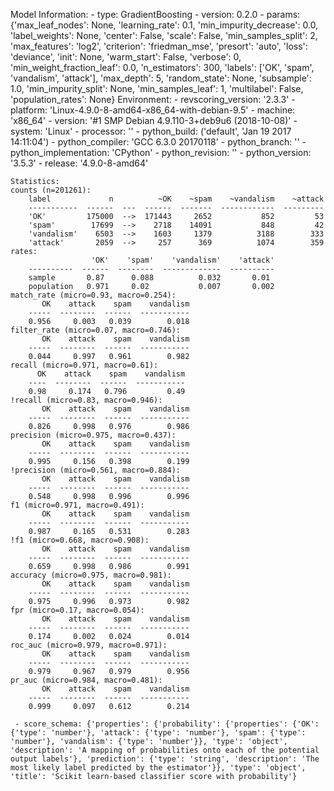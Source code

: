 Model Information:
	 - type: GradientBoosting
	 - version: 0.2.0
	 - params: {'max_leaf_nodes': None, 'learning_rate': 0.1, 'min_impurity_decrease': 0.0, 'label_weights': None, 'center': False, 'scale': False, 'min_samples_split': 2, 'max_features': 'log2', 'criterion': 'friedman_mse', 'presort': 'auto', 'loss': 'deviance', 'init': None, 'warm_start': False, 'verbose': 0, 'min_weight_fraction_leaf': 0.0, 'n_estimators': 300, 'labels': ['OK', 'spam', 'vandalism', 'attack'], 'max_depth': 5, 'random_state': None, 'subsample': 1.0, 'min_impurity_split': None, 'min_samples_leaf': 1, 'multilabel': False, 'population_rates': None}
	Environment:
	 - revscoring_version: '2.3.3'
	 - platform: 'Linux-4.9.0-8-amd64-x86_64-with-debian-9.5'
	 - machine: 'x86_64'
	 - version: '#1 SMP Debian 4.9.110-3+deb9u6 (2018-10-08)'
	 - system: 'Linux'
	 - processor: ''
	 - python_build: ('default', 'Jan 19 2017 14:11:04')
	 - python_compiler: 'GCC 6.3.0 20170118'
	 - python_branch: ''
	 - python_implementation: 'CPython'
	 - python_revision: ''
	 - python_version: '3.5.3'
	 - release: '4.9.0-8-amd64'
	
	Statistics:
	counts (n=201261):
		label             n          ~OK    ~spam    ~vandalism    ~attack
		-----------  ------  ---  ------  -------  ------------  ---------
		'OK'         175000  -->  171443     2652           852         53
		'spam'        17699  -->    2718    14091           848         42
		'vandalism'    6503  -->    1603     1379          3188        333
		'attack'       2059  -->     257      369          1074        359
	rates:
		              'OK'    'spam'    'vandalism'    'attack'
		----------  ------  --------  -------------  ----------
		sample       0.87      0.088          0.032       0.01
		population   0.971     0.02           0.007       0.002
	match_rate (micro=0.93, macro=0.254):
		   OK    attack    spam    vandalism
		-----  --------  ------  -----------
		0.956     0.003   0.039        0.018
	filter_rate (micro=0.07, macro=0.746):
		   OK    attack    spam    vandalism
		-----  --------  ------  -----------
		0.044     0.997   0.961        0.982
	recall (micro=0.971, macro=0.61):
		  OK    attack    spam    vandalism
		----  --------  ------  -----------
		0.98     0.174   0.796         0.49
	!recall (micro=0.83, macro=0.946):
		   OK    attack    spam    vandalism
		-----  --------  ------  -----------
		0.826     0.998   0.976        0.986
	precision (micro=0.975, macro=0.437):
		   OK    attack    spam    vandalism
		-----  --------  ------  -----------
		0.995     0.156   0.398        0.199
	!precision (micro=0.561, macro=0.884):
		   OK    attack    spam    vandalism
		-----  --------  ------  -----------
		0.548     0.998   0.996        0.996
	f1 (micro=0.971, macro=0.491):
		   OK    attack    spam    vandalism
		-----  --------  ------  -----------
		0.987     0.165   0.531        0.283
	!f1 (micro=0.668, macro=0.908):
		   OK    attack    spam    vandalism
		-----  --------  ------  -----------
		0.659     0.998   0.986        0.991
	accuracy (micro=0.975, macro=0.981):
		   OK    attack    spam    vandalism
		-----  --------  ------  -----------
		0.975     0.996   0.973        0.982
	fpr (micro=0.17, macro=0.054):
		   OK    attack    spam    vandalism
		-----  --------  ------  -----------
		0.174     0.002   0.024        0.014
	roc_auc (micro=0.979, macro=0.971):
		   OK    attack    spam    vandalism
		-----  --------  ------  -----------
		0.979     0.967   0.979        0.956
	pr_auc (micro=0.984, macro=0.481):
		   OK    attack    spam    vandalism
		-----  --------  ------  -----------
		0.999     0.097   0.612        0.214
	
	 - score_schema: {'properties': {'probability': {'properties': {'OK': {'type': 'number'}, 'attack': {'type': 'number'}, 'spam': {'type': 'number'}, 'vandalism': {'type': 'number'}}, 'type': 'object', 'description': 'A mapping of probabilities onto each of the potential output labels'}, 'prediction': {'type': 'string', 'description': 'The most likely label predicted by the estimator'}}, 'type': 'object', 'title': 'Scikit learn-based classifier score with probability'}

